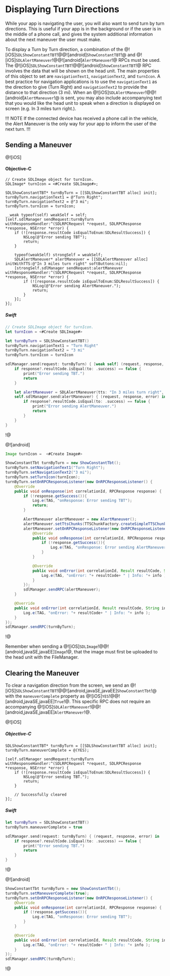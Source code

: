 # Displaying Turn Directions
While your app is navigating the user, you will also want to send turn by turn directions. This is useful if your app is in the background or if the user is in the middle of a phone call, and gives the system additional information about the next maneuver the user must make.

To display a Turn by Turn direction, a combination of the @![iOS]`SDLShowConstantTBT`!@@![android]`ShowConstantTBT`!@ and @![iOS]`SDLAlertManeuver`!@@![android]`AlertManeuver`!@ RPCs must be used. The @![iOS]`SDLShowConstantTBT`!@@![android]`ShowConstantTBT`!@ RPC involves the data that will be shown on the head unit. The main properties of this object to set are `navigationText1`, `navigationText2`, and `turnIcon`. A best practice for navigation applications is to use the `navigationText1` as the direction to give (Turn Right) and `navigationText2` to provide the distance to that direction (3 mi). When an @![iOS]`SDLAlertManeuver`!@@![android]`AlertManeuver`!@ is sent, you may also include accompanying text that you would like the head unit to speak when a direction is displayed on screen (e.g. In 3 miles turn right.).

!!! NOTE
If the connected device has received a phone call in the vehicle, the Alert Maneuver is the only way for your app to inform the user of the next turn.
!!!

## Sending a Maneuver

@![iOS]
#### Objective-C
```objc
// Create SDLImage object for turnIcon.
SDLImage* turnIcon = <#Create SDLImage#>;

SDLShowConstantTBT* turnByTurn = [[SDLShowConstantTBT alloc] init];
turnByTurn.navigationText1 = @"Turn Right";
turnByTurn.navigationText2 = @"3 mi";
turnByTurn.turnIcon = turnIcon;

__weak typeof(self) weakSelf = self;
[self.sdlManager sendRequest:turnByTurn withResponseHandler:^(SDLRPCRequest *request, SDLRPCResponse *response, NSError *error) {
    if (![response.resultCode isEqualToEnum:SDLResultSuccess]) {
        NSLog(@"Error sending TBT");
        return;
    }

    typeof(weakSelf) strongSelf = weakSelf;
    SDLAlertManeuver* alertManeuver = [[SDLAlertManeuver alloc] initWithTTS:@"In 3 miles turn right" softButtons:nil];
    [strongSelf.sdlManager sendRequest:alertManeuver withResponseHandler:^(SDLRPCRequest *request, SDLRPCResponse *response, NSError *error) {
        if (![response.resultCode isEqualToEnum:SDLResultSuccess]) {
            NSLog(@"Error sending AlertManeuver.");
            return;
        }
    }];
}];
```

##### Swift
```swift
// Create SDLImage object for turnIcon.
let turnIcon = <#Create SDLImage#>

let turnByTurn = SDLShowConstantTBT()
turnByTurn.navigationText1 = "Turn Right"
turnByTurn.navigationText2 = "3 mi"
turnByTurn.turnIcon = turnIcon

sdlManager.send(request: turnByTurn) { [weak self] (request, response, error) in
    if response?.resultCode.isEqual(to: .success) == false {
        print("Error sending TBT.")
        return
    }

    let alertManeuver = SDLAlertManeuver(tts: "In 3 miles turn right", softButtons: nil)
    self.sdlManager.send(alertManeuver) { (request, response, error) in
        if response?.resultCode.isEqual(to: .success) == false {
            print("Error sending AlertManeuver.")
            return
        }
    }
}
```
!@

@![android]
```java
Image turnIcon =  <#Create Image#>

ShowConstantTbt turnByTurn = new ShowConstantTbt();
turnByTurn.setNavigationText1("Turn Right");
turnByTurn.setNavigationText2("3 mi");
turnByTurn.setTurnIcon(turnIcon);
turnByTurn.setOnRPCResponseListener(new OnRPCResponseListener() {
    @Override
    public void onResponse(int correlationId, RPCResponse response) {
        if (!response.getSuccess()){
            Log.e(TAG, "onResponse: Error sending TBT");
            return;
        }

        AlertManeuver alertManeuver = new AlertManeuver();
        alertManeuver.setTtsChunks(TTSChunkFactory.createSimpleTTSChunks("In 3 miles turn right"));
        alertManeuver.setOnRPCResponseListener(new OnRPCResponseListener() {
            @Override
            public void onResponse(int correlationId, RPCResponse response) {
                if (!response.getSuccess()){
                    Log.e(TAG, "onResponse: Error sending AlertManeuver");
                }
            }

            @Override
            public void onError(int correlationId, Result resultCode, String info){
                Log.e(TAG, "onError: "+ resultCode+ " | Info: "+ info );
            }
        });
        sdlManager.sendRPC(alertManeuver);
    }

    @Override
    public void onError(int correlationId, Result resultCode, String info){
        Log.e(TAG, "onError: "+ resultCode+ " | Info: "+ info );
    }
});
sdlManager.sendRPC(turnByTurn);
```
!@

Remember when sending a @![iOS]`SDLImage`!@@![android,javaSE,javaEE]`Image`!@, that the image must first be uploaded to the head unit with the FileManager.

## Clearing the Maneuver
To clear a navigation direction from the screen, we send an @![iOS]`SDLShowConstantTBT`!@@![android,javaSE,javaEE]`ShowConstantTbt`!@ with the `maneuverComplete` property as @![iOS]`YES`!@@![android,javaSE,javaEE]`True`!@. This specific RPC does not require an accompanying @![iOS]`SDLAlertManeuver`!@@![android,javaSE,javaEE]`AlertManeuver`!@.

@![iOS]
##### Objective-C
```objc
SDLShowConstantTBT* turnByTurn = [[SDLShowConstantTBT alloc] init];
turnByTurn.maneuverComplete = @(YES);

[self.sdlManager sendRequest:turnByTurn withResponseHandler:^(SDLRPCRequest *request, SDLRPCResponse *response, NSError *error) {
    if (![response.resultCode isEqualToEnum:SDLResultSuccess]) {
        NSLog(@"Error sending TBT.");
        return;
    }

    // Successfully cleared
}];
```

##### Swift
```swift
let turnByTurn = SDLShowConstantTBT()
turnByTurn.maneuverComplete = true

sdlManager.send(request: turnByTurn) { (request, response, error) in
    if response?.resultCode.isEqual(to: .success) == false {
        print("Error sending TBT.")
        return
    }
}
```
!@

@![android]
```java
ShowConstantTbt turnByTurn = new ShowConstantTbt();
turnByTurn.setManeuverComplete(true);
turnByTurn.setOnRPCResponseListener(new OnRPCResponseListener() {
    @Override
    public void onResponse(int correlationId, RPCResponse response) {
        if (!response.getSuccess()){
            Log.e(TAG, "onResponse: Error sending TBT");
        }
    }

    @Override
    public void onError(int correlationId, Result resultCode, String info){
        Log.e(TAG, "onError: "+ resultCode+ " | Info: "+ info );
    }
});
sdlManager.sendRPC(turnByTurn);
```
!@
